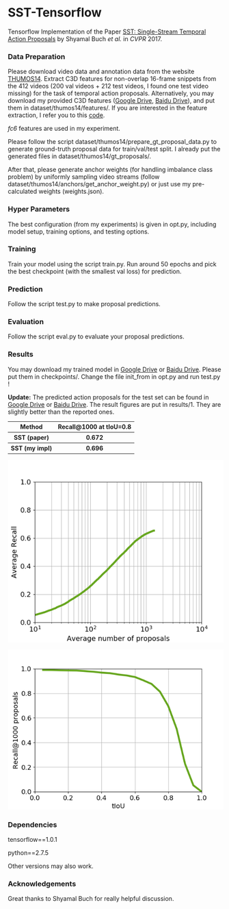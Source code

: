 # SST-Tensorflow

Tensorflow Implementation of the Paper [SST: Single-Stream Temporal Action Proposals](http://vision.stanford.edu/pdf/buch2017cvpr.pdf) by Shyamal Buch *et al.* in *CVPR* 2017.


### Data Preparation

Please download video data and annotation data from the website [THUMOS14](http://crcv.ucf.edu/THUMOS14/download.html). Extract C3D features for non-overlap 16-frame snippets from the 412 videos (200 val videos + 212 test videos, I found one test video missing) for the task of temporal action proposals. Alternatively, you may download my provided C3D features ([Google Drive](https://drive.google.com/open?id=1nYyB7mV6kMzW_FIvOWz83vH36Am4T5Kr), [Baidu Drive](https://pan.baidu.com/s/1ggMHZ71)), and put them in dataset/thumos14/features/. If you are interested in the feature extraction, I refer you to this [code](https://github.com/yyuanad/Pytorch_C3D_Feature_Extractor).

*fc6* features are used in my experiment.

Please follow the script dataset/thumos14/prepare_gt_proposal_data.py to generate ground-truth proposal data for train/val/test split. I already put the generated files in dataset/thumos14/gt_proposals/.

After that, please generate anchor weights (for handling imbalance class problem) by uniformly sampling video streams (follow dataset/thumos14/anchors/get_anchor_weight.py) or just use my pre-calculated weights (weights.json).


### Hyper Parameters

The best configuration (from my experiments) is given in opt.py, including model setup, training options, and testing options.

### Training

Train your model using the script train.py. Run around 50 epochs and pick the best checkpoint (with the smallest val loss) for prediction.

### Prediction

Follow the script test.py to make proposal predictions.

### Evaluation

Follow the script eval.py to evaluate your proposal predictions.

### Results

You may download my trained model in [Google Drive](https://drive.google.com/open?id=16D2Bzv7X1R-grxCmMY0crN3bFo5ylit4) or [Baidu Drive](https://pan.baidu.com/s/1mjBI2Nm). Please put them in checkpoints/. Change the file init_from in opt.py and run test.py !

**Update:** The predicted action proposals for the test set can be found in [Google Drive](https://drive.google.com/open?id=1FXSMh4UkMzyMZxn2FhFxYkl-TyV_hYZ0) or [Baidu Drive](https://pan.baidu.com/s/1nwa2VLv). The result figures are put in results/1. They are slightly better than the reported ones.

<table>
  <tr>
    <th>Method</th>
    <th>Recall@1000 at tIoU=0.8</th>
  </tr>
  <tr>
    <th>SST (paper)</th>
    <th>0.672</th>
  </tr>
  <tr>
    <th>SST (my impl)</th>
    <th>0.696</th>
  </tr>
</table>

![alt text](results/1/sst_recall_vs_proposal.png "Average Recall vs Average Proposal Number")

![alt text](results/1/sst_recall_vs_tiou.png "Recall@1000 vs tIoU")

### Dependencies

tensorflow==1.0.1

python==2.7.5

Other versions may also work.

### Acknowledgements

Great thanks to Shyamal Buch for really helpful discussion.
